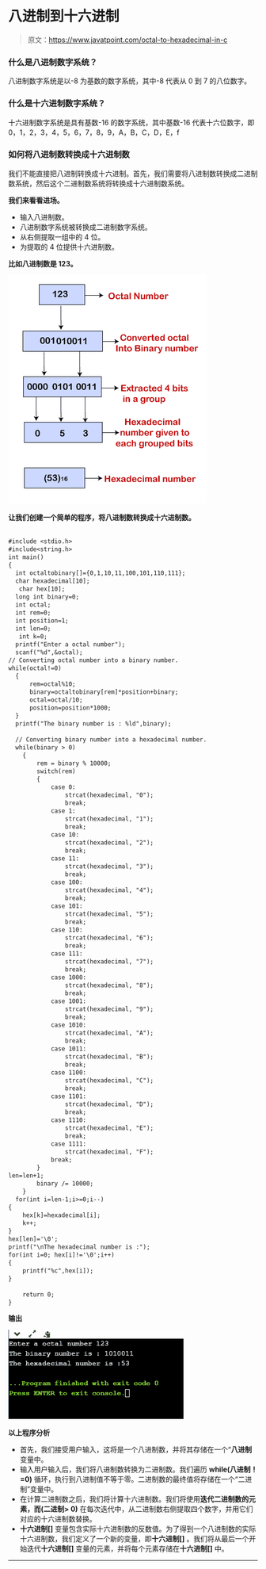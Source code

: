 # 八进制到十六进制

> 原文：<https://www.javatpoint.com/octal-to-hexadecimal-in-c>

### 什么是八进制数字系统？

八进制数字系统是以-8 为基数的数字系统，其中-8 代表从 0 到 7 的八位数字。

### 什么是十六进制数字系统？

十六进制数字系统是具有基数-16 的数字系统，其中基数-16 代表十六位数字，即 0，1，2，3，4，5，6，7，8，9，A，B，C，D，E，f

### 如何将八进制数转换成十六进制数

我们不能直接把八进制转换成十六进制。首先，我们需要将八进制数转换成二进制数系统，然后这个二进制数系统将转换成十六进制数系统。

**我们来看看进场。**

*   输入八进制数。
*   八进制数字系统被转换成二进制数字系统。
*   从右侧提取一组中的 4 位。
*   为提取的 4 位提供十六进制数。

**比如八进制数是 123。**

![Octal to Hexadecimal in C](img/8cc9d6f38834cf433f85468efadf4840.png)

**让我们创建一个简单的程序，将八进制数转换成十六进制数。**

```

#include <stdio.h>
#include<string.h>
int main()
{
  int octaltobinary[]={0,1,10,11,100,101,110,111};
  char hexadecimal[10];
   char hex[10];
  long int binary=0;
  int octal;
  int rem=0;
  int position=1;
  int len=0;
   int k=0;
  printf("Enter a octal number");
  scanf("%d",&octal);
// Converting octal number into a binary number.  
while(octal!=0)
  {
      rem=octal%10;
      binary=octaltobinary[rem]*position+binary;
      octal=octal/10;
      position=position*1000;
  }
  printf("The binary number is : %ld",binary);

  // Converting binary number into a hexadecimal number.
  while(binary > 0)
    {
        rem = binary % 10000;
        switch(rem)
        {
            case 0:
                strcat(hexadecimal, "0");
                break;
            case 1:
                strcat(hexadecimal, "1");
                break;
            case 10:
                strcat(hexadecimal, "2");
                break;
            case 11:
                strcat(hexadecimal, "3");
                break;
            case 100:
                strcat(hexadecimal, "4");
                break;
            case 101:
                strcat(hexadecimal, "5");
                break;
            case 110:
                strcat(hexadecimal, "6");
                break;
            case 111:
                strcat(hexadecimal, "7");
                break;
            case 1000:
                strcat(hexadecimal, "8");
                break;
            case 1001:
                strcat(hexadecimal, "9");
                break;
            case 1010:
                strcat(hexadecimal, "A");
                break;
            case 1011:
                strcat(hexadecimal, "B");
                break;
            case 1100:
                strcat(hexadecimal, "C");
                break;
            case 1101:
                strcat(hexadecimal, "D");
                break;
            case 1110:
                strcat(hexadecimal, "E");
                break;
            case 1111:
                strcat(hexadecimal, "F");
            break;
        }
len=len+1;
        binary /= 10000;
    }
  for(int i=len-1;i>=0;i--)
{
    hex[k]=hexadecimal[i];
    k++;
}
hex[len]='\0';
printf("\nThe hexadecimal number is :");
for(int i=0; hex[i]!='\0';i++)
{
    printf("%c",hex[i]);
}

    return 0;
}

```

**输出**

![Octal to Hexadecimal in C](img/79187f2842102500a9cd3ef5f560f893.png)

**以上程序分析**

*   首先，我们接受用户输入，这将是一个八进制数，并将其存储在一个“**八进制**变量中。
*   输入用户输入后，我们将八进制数转换为二进制数。我们遍历 **while(八进制！=0)** 循环，执行到八进制值不等于零。二进制数的最终值将存储在一个“二进制”变量中。
*   在计算二进制数之后，我们将计算十六进制数。我们将使用**迭代二进制数的元素，而(二进制> 0)** 在每次迭代中，从二进制数右侧提取四个数字，并用它们对应的十六进制数替换。
*   **十六进制[]** 变量包含实际十六进制数的反数值。为了得到一个八进制数的实际十六进制数，我们定义了一个新的变量，即**十六进制[]** 。我们将从最后一个开始迭代**十六进制[]** 变量的元素，并将每个元素存储在**十六进制[]** 中。

* * *